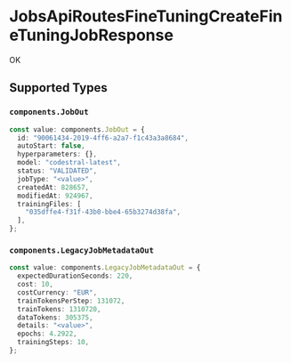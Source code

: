 # JobsApiRoutesFineTuningCreateFineTuningJobResponse

OK


## Supported Types

### `components.JobOut`

```typescript
const value: components.JobOut = {
  id: "90061434-2019-4ff6-a2a7-f1c43a3a8684",
  autoStart: false,
  hyperparameters: {},
  model: "codestral-latest",
  status: "VALIDATED",
  jobType: "<value>",
  createdAt: 828657,
  modifiedAt: 924967,
  trainingFiles: [
    "035dffe4-f31f-43b0-bbe4-65b3274d38fa",
  ],
};
```

### `components.LegacyJobMetadataOut`

```typescript
const value: components.LegacyJobMetadataOut = {
  expectedDurationSeconds: 220,
  cost: 10,
  costCurrency: "EUR",
  trainTokensPerStep: 131072,
  trainTokens: 1310720,
  dataTokens: 305375,
  details: "<value>",
  epochs: 4.2922,
  trainingSteps: 10,
};
```

